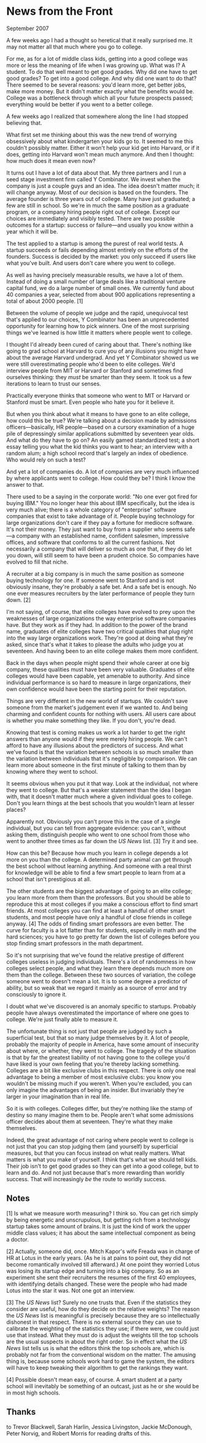 # News from the Front
September 2007

A few weeks ago I had a thought so heretical that it really surprised me. It may not matter all that much where you go to college.

For me, as for a lot of middle class kids, getting into a good college was more or less the meaning of life when I was growing up. What was I? A student. To do that well meant to get good grades. Why did one have to get good grades? To get into a good college. And why did one want to do that? There seemed to be several reasons: you'd learn more, get better jobs, make more money. But it didn't matter exactly what the benefits would be. College was a bottleneck through which all your future prospects passed; everything would be better if you went to a better college.

A few weeks ago I realized that somewhere along the line I had stopped believing that.

What first set me thinking about this was the new trend of worrying obsessively about what kindergarten your kids go to. It seemed to me this couldn't possibly matter. Either it won't help your kid get into Harvard, or if it does, getting into Harvard won't mean much anymore. And then I thought: how much does it mean even now?

It turns out I have a lot of data about that. My three partners and I run a seed stage investment firm called Y Combinator. We invest when the company is just a couple guys and an idea. The idea doesn't matter much; it will change anyway. Most of our decision is based on the founders. The average founder is three years out of college. Many have just graduated; a few are still in school. So we're in much the same position as a graduate program, or a company hiring people right out of college. Except our choices are immediately and visibly tested. There are two possible outcomes for a startup: success or failure—and usually you know within a year which it will be.

The test applied to a startup is among the purest of real world tests. A startup succeeds or fails depending almost entirely on the efforts of the founders. Success is decided by the market: you only succeed if users like what you've built. And users don't care where you went to college.

As well as having precisely measurable results, we have a lot of them. Instead of doing a small number of large deals like a traditional venture capital fund, we do a large number of small ones. We currently fund about 40 companies a year, selected from about 900 applications representing a total of about 2000 people. [1]

Between the volume of people we judge and the rapid, unequivocal test that's applied to our choices, Y Combinator has been an unprecedented opportunity for learning how to pick winners. One of the most surprising things we've learned is how little it matters where people went to college.

I thought I'd already been cured of caring about that. There's nothing like going to grad school at Harvard to cure you of any illusions you might have about the average Harvard undergrad. And yet Y Combinator showed us we were still overestimating people who'd been to elite colleges. We'd interview people from MIT or Harvard or Stanford and sometimes find ourselves thinking: they *must* be smarter than they seem. It took us a few iterations to learn to trust our senses.

Practically everyone thinks that someone who went to MIT or Harvard or Stanford must be smart. Even people who hate you for it believe it.

But when you think about what it means to have gone to an elite college, how could this be true? We're talking about a decision made by admissions officers—basically, HR people—based on a cursory examination of a huge pile of depressingly similar applications submitted by seventeen year olds. And what do they have to go on? An easily gamed standardized test; a short essay telling you what the kid thinks you want to hear; an interview with a random alum; a high school record that's largely an index of obedience. Who would rely on such a test?

And yet a lot of companies do. A lot of companies are very much influenced by where applicants went to college. How could they be? I think I know the answer to that.

There used to be a saying in the corporate world: "No one ever got fired for buying IBM." You no longer hear this about IBM specifically, but the idea is very much alive; there is a whole category of "enterprise" software companies that exist to take advantage of it. People buying technology for large organizations don't care if they pay a fortune for mediocre software. It's not their money. They just want to buy from a supplier who seems safe—a company with an established name, confident salesmen, impressive offices, and software that conforms to all the current fashions. Not necessarily a company that will deliver so much as one that, if they do let you down, will still seem to have been a prudent choice. So companies have evolved to fill that niche.

A recruiter at a big company is in much the same position as someone buying technology for one. If someone went to Stanford and is not obviously insane, they're probably a safe bet. And a safe bet is enough. No one ever measures recruiters by the later performance of people they turn down. [2]

I'm not saying, of course, that elite colleges have evolved to prey upon the weaknesses of large organizations the way enterprise software companies have. But they work as if they had. In addition to the power of the brand name, graduates of elite colleges have two critical qualities that plug right into the way large organizations work. They're good at doing what they're asked, since that's what it takes to please the adults who judge you at seventeen. And having been to an elite college makes them more confident.

Back in the days when people might spend their whole career at one big company, these qualities must have been very valuable. Graduates of elite colleges would have been capable, yet amenable to authority. And since individual performance is so hard to measure in large organizations, their own confidence would have been the starting point for their reputation.

Things are very different in the new world of startups. We couldn't save someone from the market's judgement even if we wanted to. And being charming and confident counts for nothing with users. All users care about is whether you make something they like. If you don't, you're dead.

Knowing that test is coming makes us work a lot harder to get the right answers than anyone would if they were merely hiring people. We can't afford to have any illusions about the predictors of success. And what we've found is that the variation between schools is so much smaller than the variation between individuals that it's negligible by comparison. We can learn more about someone in the first minute of talking to them than by knowing where they went to school.

It seems obvious when you put it that way. Look at the individual, not where they went to college. But that's a weaker statement than the idea I began with, that it doesn't matter much where a given individual goes to college. Don't you learn things at the best schools that you wouldn't learn at lesser places?

Apparently not. Obviously you can't prove this in the case of a single individual, but you can tell from aggregate evidence: you can't, without asking them, distinguish people who went to one school from those who went to another three times as far down the *US News* list. [3] Try it and see.

How can this be? Because how much you learn in college depends a lot more on you than the college. A determined party animal can get through the best school without learning anything. And someone with a real thirst for knowledge will be able to find a few smart people to learn from at a school that isn't prestigious at all.

The other students are the biggest advantage of going to an elite college; you learn more from them than the professors. But you should be able to reproduce this at most colleges if you make a conscious effort to find smart friends. At most colleges you can find at least a handful of other smart students, and most people have only a handful of close friends in college anyway. [4] The odds of finding smart professors are even better. The curve for faculty is a lot flatter than for students, especially in math and the hard sciences; you have to go pretty far down the list of colleges before you stop finding smart professors in the math department.

So it's not surprising that we've found the relative prestige of different colleges useless in judging individuals. There's a lot of randomness in how colleges select people, and what they learn there depends much more on them than the college. Between these two sources of variation, the college someone went to doesn't mean a lot. It is to some degree a predictor of ability, but so weak that we regard it mainly as a source of error and try consciously to ignore it.

I doubt what we've discovered is an anomaly specific to startups. Probably people have always overestimated the importance of where one goes to college. We're just finally able to measure it.

The unfortunate thing is not just that people are judged by such a superficial test, but that so many judge themselves by it. A lot of people, probably the majority of people in America, have some amount of insecurity about where, or whether, they went to college. The tragedy of the situation is that by far the greatest liability of not having gone to the college you'd have liked is your own feeling that you're thereby lacking something. Colleges are a bit like exclusive clubs in this respect. There is only one real advantage to being a member of most exclusive clubs: you know you wouldn't be missing much if you weren't. When you're excluded, you can only imagine the advantages of being an insider. But invariably they're larger in your imagination than in real life.

So it is with colleges. Colleges differ, but they're nothing like the stamp of destiny so many imagine them to be. People aren't what some admissions officer decides about them at seventeen. They're what they make themselves.

Indeed, the great advantage of not caring where people went to college is not just that you can stop judging them (and yourself) by superficial measures, but that you can focus instead on what really matters. What matters is what you make of yourself. I think that's what we should tell kids. Their job isn't to get good grades so they can get into a good college, but to learn and do. And not just because that's more rewarding than worldly success. That will increasingly *be* the route to worldly success.

## Notes

[1] Is what we measure worth measuring? I think so. You can get rich simply by being energetic and unscrupulous, but getting rich from a technology startup takes some amount of brains. It is just the kind of work the upper middle class values; it has about the same intellectual component as being a doctor.

[2] Actually, someone did, once. Mitch Kapor's wife Freada was in charge of HR at Lotus in the early years. (As he is at pains to point out, they did not become romantically involved till afterward.) At one point they worried Lotus was losing its startup edge and turning into a big company. So as an experiment she sent their recruiters the resumes of the first 40 employees, with identifying details changed. These were the people who had made Lotus into the star it was. Not one got an interview.

[3] The *US News* list? Surely no one trusts that. Even if the statistics they consider are useful, how do they decide on the relative weights? The reason the *US News* list is meaningful is precisely because they are so intellectually dishonest in that respect. There is no external source they can use to calibrate the weighting of the statistics they use; if there were, we could just use that instead. What they must do is adjust the weights till the top schools are the usual suspects in about the right order. So in effect what the *US News* list tells us is what the editors think the top schools are, which is probably not far from the conventional wisdom on the matter. The amusing thing is, because some schools work hard to game the system, the editors will have to keep tweaking their algorithm to get the rankings they want.

[4] Possible doesn't mean easy, of course. A smart student at a party school will inevitably be something of an outcast, just as he or she would be in most high schools.

## Thanks
to Trevor Blackwell, Sarah Harlin, Jessica Livingston, Jackie McDonough, Peter Norvig, and Robert Morris for reading drafts of this.